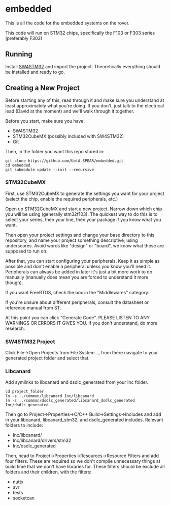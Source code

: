 # embedded #

This is all the code for the embedded systems on the rover.

This code will run on STM32 chips, specifically the F103 or F303 series (preferably F303)

## Running ##

Install [SW4STM32](http://openstm32.org) and import the project.
Theoretically everything should be installed and ready to go.

## Creating a New Project ##

Before starting any of this, read through it and make sure you understand at least approximately what you're doing.
If you don't, just talk to the electrical lead (David at the moment) and we'll walk through it together.

Before you start, make sure you have:
- SW4STM32
- STM32CubeMX (possibly included with SW4STM32)
- Git

Then, in the folder you want this repo stored in:
```
git clone https://github.com/UofA-SPEAR/embedded.git
cd embedded
git submodule update --init --recursive
```

### STM32CubeMX ###

First, use STM32CubeMX to generate the settings you want for your project (select the chip, enable the required peripherals, etc.)

Open up STM32CubeMX and start a new project. Narrow down which chip you will be using (generally stm32f103).
The quickest way to do this is to select your series, then your line, then your package if you know what you want.

Then open your project settings and change your base directory to this repository, and name your project something descriptive, using underscores.
Avoid words like "design" or "board", we know what these are supposed to run on.

After that, you can start configuring your peripherals. Keep it as simple as possible and don't enable a peripheral unless you know you'll need it.
Peripherals can always be added in later it's just a bit more work to do manually (manually does mean you are forced to understand it more though).

If you want FreeRTOS, check the box in the "Middlewares" category.

If you're unsure about different peripherals, consult the datasheet or reference manual from ST.

At this point you can click "Generate Code".
PLEASE LISTEN TO ANY WARNINGS OR ERRORS IT GIVES YOU.
If you don't understand, do more research.

### SW4STM32 Project ###

Click File->Open Projects from File System..., from there navigate to your generated project folder and select that.

### Libcanard ###

Add symlinks to libcanard and dsdlc_generated from your Inc folder.
```
cd project_folder
ln -s ../common/libcanard Inc/libcanard
ln -s ../common/dsdlc_generated/libcanard_dsdlc_generated Inc/dsdlc_generated
```

Then go to Project->Properties->C/C++ Build->Settings->Includes and add in your libcanard, libcanard_stm32, and dsdlc_generated includes.
Relevant folders to include:
- Inc/libcanard/
- Inc/libcanard/drivers/stm32
- Inc/dsdlc_generated

Then, head to Project->Properties->Resources->Resource Filters and add four filters.
These are required so we don't compile unnecessary things at build time that we don't have libraries for.
These filters should be exclude all folders and their children, with the filters:
- nuttx
- avr
- tests
- socketcan

